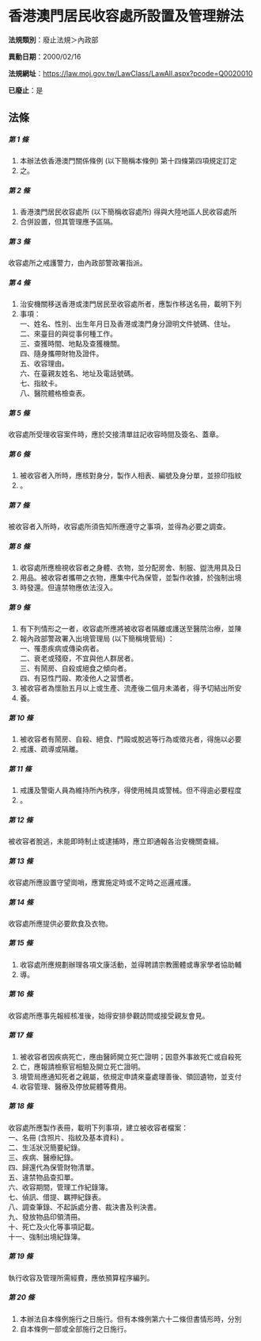 # 香港澳門居民收容處所設置及管理辦法

**法規類別**：廢止法規＞內政部

**異動日期**：2000/02/16  

**法規網址**：https://law.moj.gov.tw/LawClass/LawAll.aspx?pcode=Q0020010

**已廢止**：是



## 法條
##### 第 1 條
1. 本辦法依香港澳門關係條例 (以下簡稱本條例) 第十四條第四項規定訂定
1. 之。

##### 第 2 條
1. 香港澳門居民收容處所 (以下簡稱收容處所) 得與大陸地區人民收容處所
1. 合併設置，但其管理應予區隔。

##### 第 3 條
收容處所之戒護警力，由內政部警政署指派。

##### 第 4 條
1. 治安機關移送香港或澳門居民至收容處所者，應製作移送名冊，載明下列
1. 事項：  
一、姓名、性別、出生年月日及香港或澳門身分證明文件號碼、住址。  
二、來臺目的與從事何種工作。  
三、查獲時間、地點及查獲機關。  
四、隨身攜帶財物及證件。  
五、收容理由。  
六、在臺親友姓名、地址及電話號碼。  
七、指紋卡。  
八、醫院體格檢查表。

##### 第 5 條
收容處所受理收容案件時，應於交接清單註記收容時間及簽名、蓋章。

##### 第 6 條
1. 被收容者入所時，應核對身分，製作人相表、編號及身分單，並捺印指紋
1. 。

##### 第 7 條
被收容者入所時，收容處所須告知所應遵守之事項，並得為必要之調查。

##### 第 8 條
1. 收容處所應檢視收容者之身體、衣物，並分配房舍、制服、盥洗用具及日
1. 用品。被收容者攜帶之衣物，應集中代為保管，並製作收據，於強制出境
1. 時發還。但違禁物應依法沒入。

##### 第 9 條
1. 有下列情形之一者，收容處所應將被收容者隔離或護送至醫院治療，並陳
1. 報內政部警政署入出境管理局 (以下簡稱境管局) ：  
一、罹患疾病或傳染病者。  
二、衰老或殘廢，不宜與他人群居者。  
三、有鬧房、自殺或絕食之傾向者。  
四、有惡性鬥毆、欺凌他人之習慣者。
1. 被收容者為懷胎五月以上或生產、流產後二個月未滿者，得予切結出所安
1. 養。

##### 第 10 條
1. 被收容者有鬧房、自殺、絕食、鬥毆或脫逃等行為或徵兆者，得施以必要
1. 戒護、疏導或隔離。

##### 第 11 條
1. 戒護及警衛人員為維持所內秩序，得使用械具或警械。但不得逾必要程度
1. 。

##### 第 12 條
被收容者脫逃，未能即時制止或逮捕時，應立即通報各治安機關查緝。

##### 第 13 條
收容處所應設置守望崗哨，應實施定時或不定時之巡邏戒護。

##### 第 14 條
收容處所應提供必要飲食及衣物。

##### 第 15 條
1. 收容處所應規劃辦理各項文康活動，並得聘請宗教團體或專家學者協助輔
1. 導。

##### 第 16 條
收容處所應事先報經核准後，始得安排參觀訪問或接受親友會見。

##### 第 17 條
1. 被收容者因疾病死亡，應由醫師開立死亡證明；因意外事故死亡或自殺死
1. 亡，應報請檢察官相驗及開立死亡證明。
1. 境管局應通知死者之親屬，依規定申請來臺處理善後、領回遺物，並支付
1. 收容管理、醫療及停放屍體等費用。

##### 第 18 條
收容處所應製作表冊，載明下列事項，建立被收容者檔案：  
一、名冊 (含照片、指紋及基本資料) 。  
二、生活狀況簡要紀錄。  
三、疾病、醫療紀錄。  
四、歸還代為保管財物清單。  
五、違禁物品查扣單。  
六、收容期間，管理工作紀錄簿。  
七、偵訊、借提、羈押紀錄表。  
八、調查筆錄、不起訴處分書、裁決書及判決書。  
九、發放物品印領清冊。  
十、死亡及火化等事項記載。  
十一、強制出境紀錄簿。

##### 第 19 條
執行收容及管理所需經費，應依預算程序編列。

##### 第 20 條
1. 本辦法自本條例施行之日施行。但有本條例第六十二條但書情形時，分別
1. 自本條例一部或全部施行之日施行。


